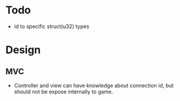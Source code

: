 # Todo

- id to specific struct(u32) types

# Design

## MVC

- Controller and view can have knowledge about connection id, but should not be expose internally to game.